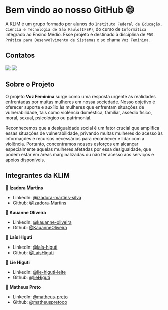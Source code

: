 # Bem vindo ao nosso GitHub 😄

A KLIM é um grupo formado por alunos do `Instituto Federal de Educação, Ciência e Tecnologia de São Paulo(IFSP)`, do curso de `Informática` integrado ao Ensino Médio. Esse projeto é destinado à disciplina de `PDS- Prática para Desenvolvimento de Sistemas` e se chama `Voz Feminina`.

## Contatos
<div>
    <a href = "mailto:klim.ifsp@gmail.com"><img src="https://img.shields.io/badge/Gmail-blue?style=for-the-badge&logo=gmail&logoColor=white"></a>
    <a href = "https://www.youtube.com/@KLIM_2024"><img src="https://img.shields.io/badge/YouTube-FF0000?style=for-the-badge&logo=youtube&logoColor=white"></a>
  <br>
</div>

## Sobre o Projeto

O projeto **Voz Feminina** surge como uma resposta urgente às realidades enfrentadas por muitas mulheres em nossa sociedade. Nosso objetivo é oferecer suporte e auxílio às mulheres que enfrentam situações de vulnerabilidade, tais como violência doméstica, familiar, assédio físico, moral, sexual, psicológico ou patrimonial.

Reconhecemos que a desigualdade social é um fator crucial que amplifica essas situações de vulnerabilidade, privando muitas mulheres do acesso às informações e recursos necessários para reconhecer e lidar com a violência. Portanto, concentramos nossos esforços em alcançar especialmente aquelas mulheres afetadas por essa desigualdade, que podem estar em áreas marginalizadas ou não ter acesso aos serviços e apoios disponíveis.

##  Integrantes da KLIM

👤 **Izadora Martins**

- LinkedIn: [ @izadora-martins-silva ](https://www.linkedin.com/in/izadora-martins-silva)
- Github: [ @Izadora-Martins ](https://github.com/Izadora-Martins)

👤 **Kauanne Oliveira**

- LinkedIn: [ @kauanne-oliveira ](https://linkedin.com/in/kauanne-oliveira-13a788259)
- Github: [ @KauanneOliveira ](https://github.com/KauanneOliveira)

👤 **Laís Higuti**

- LinkedIn: [ @laís-higuti ](https://www.linkedin.com/in/laís-higuti-8672b5267)
- Github: [ @LaisHiguti ](https://github.com/LaisHiguti)
  
👤 **Lie Higuti**

- LinkedIn: [ @lie-higuti-leite ](https://www.linkedin.com/in/lie-higuti-leite-76b2b6267)
- Github: [ @lieHiguti ](https://github.com/lieHiguti)
  
👤 **Matheus Preto**

- LinkedIn: [ @matheus-preto ](https://www.linkedin.com/in/matheus-preto-a11019268)
- Github: [ @matheuspretooo ](https://github.com/matheuspretooo)
